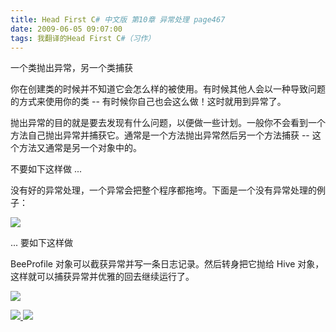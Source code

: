```yaml
---
title: Head First C# 中文版 第10章 异常处理 page467
date: 2009-06-05 09:07:00
tags: 我翻译的Head First C#（习作）
---
```

一个类抛出异常，另一个类捕获

  

你在创建类的时候并不知道它会怎么样的被使用。有时候其他人会以一种导致问题的方式来使用你的类  \--  有时候你自己也会这么做！这时就用到异常了。

  

抛出异常的目的就是要去发现有什么问题，以便做一些计划。一般你不会看到一个方法自己抛出异常并捕获它。通常是一个方法抛出异常然后另一个方法捕获  \--
这个方法又通常是另一个对象中的。

  

不要如下这样做  ...

  

没有好的异常处理，一个异常会把整个程序都拖垮。下面是一个没有异常处理的例子：

  

![](https://p-blog.csdn.net/images/p_blog_csdn_net/cuipengfei1/EntryImages/20090605/2009-06-05_08-51-52.jpg)

...  要如下这样做

  

BeeProfile  对象可以截获异常并写一条日志记录。然后转身把它抛给  Hive  对象，这样就可以捕获异常并优雅的回去继续运行了。

  

![](https://p-blog.csdn.net/images/p_blog_csdn_net/cuipengfei1/EntryImages/20090605/2009-06-05_09-00-00.jpg)



[ ![](https://profile.csdnimg.cn/5/2/5/3_cuipengfei1)
![](https://g.csdnimg.cn/static/user-reg-year/1x/11.png)
](https://blog.csdn.net/cuipengfei1)






